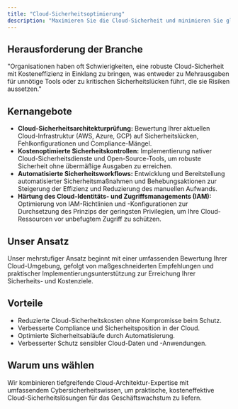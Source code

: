 ```yaml
---
title: "Cloud-Sicherheitsoptimierung"
description: "Maximieren Sie die Cloud-Sicherheit und minimieren Sie gleichzeitig Kosten und Komplexität für wachsende Unternehmen."
---
```

## Herausforderung der Branche
"Organisationen haben oft Schwierigkeiten, eine robuste Cloud-Sicherheit mit Kosteneffizienz in Einklang zu bringen, was entweder zu Mehrausgaben für unnötige Tools oder zu kritischen Sicherheitslücken führt, die sie Risiken aussetzen."

## Kernangebote

*   **Cloud-Sicherheitsarchitekturprüfung:** Bewertung Ihrer aktuellen Cloud-Infrastruktur (AWS, Azure, GCP) auf Sicherheitslücken, Fehlkonfigurationen und Compliance-Mängel.
*   **Kostenoptimierte Sicherheitskontrollen:** Implementierung nativer Cloud-Sicherheitsdienste und Open-Source-Tools, um robuste Sicherheit ohne übermäßige Ausgaben zu erreichen.
*   **Automatisierte Sicherheitsworkflows:** Entwicklung und Bereitstellung automatisierter Sicherheitsmaßnahmen und Behebungsaktionen zur Steigerung der Effizienz und Reduzierung des manuellen Aufwands.
*   **Härtung des Cloud-Identitäts- und Zugriffsmanagements (IAM):** Optimierung von IAM-Richtlinien und -Konfigurationen zur Durchsetzung des Prinzips der geringsten Privilegien, um Ihre Cloud-Ressourcen vor unbefugtem Zugriff zu schützen.

## Unser Ansatz
Unser mehrstufiger Ansatz beginnt mit einer umfassenden Bewertung Ihrer Cloud-Umgebung, gefolgt von maßgeschneiderten Empfehlungen und praktischer Implementierungsunterstützung zur Erreichung Ihrer Sicherheits- und Kostenziele.

## Vorteile
*   Reduzierte Cloud-Sicherheitskosten ohne Kompromisse beim Schutz.
*   Verbesserte Compliance und Sicherheitsposition in der Cloud.
*   Optimierte Sicherheitsabläufe durch Automatisierung.
*   Verbesserter Schutz sensibler Cloud-Daten und -Anwendungen.

## Warum uns wählen
Wir kombinieren tiefgreifende Cloud-Architektur-Expertise mit umfassendem Cybersicherheitswissen, um praktische, kosteneffektive Cloud-Sicherheitslösungen für das Geschäftswachstum zu liefern.